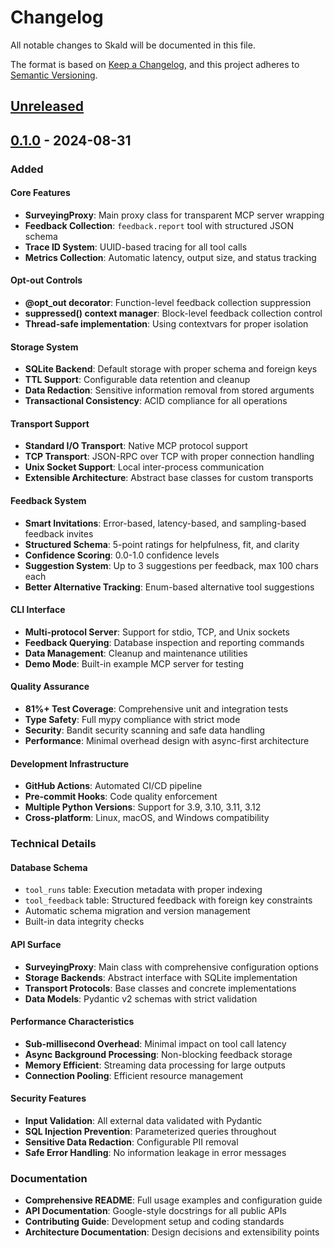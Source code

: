 # Changelog

All notable changes to Skald will be documented in this file.

The format is based on [Keep a Changelog](https://keepachangelog.com/en/1.0.0/),
and this project adheres to [Semantic Versioning](https://semver.org/spec/v2.0.0.html).

## [Unreleased]

## [0.1.0] - 2024-08-31

### Added

#### Core Features
- **SurveyingProxy**: Main proxy class for transparent MCP server wrapping
- **Feedback Collection**: `feedback.report` tool with structured JSON schema
- **Trace ID System**: UUID-based tracing for all tool calls
- **Metrics Collection**: Automatic latency, output size, and status tracking

#### Opt-out Controls
- **@opt_out decorator**: Function-level feedback collection suppression
- **suppressed() context manager**: Block-level feedback collection control
- **Thread-safe implementation**: Using contextvars for proper isolation

#### Storage System
- **SQLite Backend**: Default storage with proper schema and foreign keys
- **TTL Support**: Configurable data retention and cleanup
- **Data Redaction**: Sensitive information removal from stored arguments
- **Transactional Consistency**: ACID compliance for all operations

#### Transport Support
- **Standard I/O Transport**: Native MCP protocol support
- **TCP Transport**: JSON-RPC over TCP with proper connection handling
- **Unix Socket Support**: Local inter-process communication
- **Extensible Architecture**: Abstract base classes for custom transports

#### Feedback System
- **Smart Invitations**: Error-based, latency-based, and sampling-based feedback invites
- **Structured Schema**: 5-point ratings for helpfulness, fit, and clarity
- **Confidence Scoring**: 0.0-1.0 confidence levels
- **Suggestion System**: Up to 3 suggestions per feedback, max 100 chars each
- **Better Alternative Tracking**: Enum-based alternative tool suggestions

#### CLI Interface
- **Multi-protocol Server**: Support for stdio, TCP, and Unix sockets
- **Feedback Querying**: Database inspection and reporting commands
- **Data Management**: Cleanup and maintenance utilities
- **Demo Mode**: Built-in example MCP server for testing

#### Quality Assurance
- **81%+ Test Coverage**: Comprehensive unit and integration tests
- **Type Safety**: Full mypy compliance with strict mode
- **Security**: Bandit security scanning and safe data handling
- **Performance**: Minimal overhead design with async-first architecture

#### Development Infrastructure
- **GitHub Actions**: Automated CI/CD pipeline
- **Pre-commit Hooks**: Code quality enforcement
- **Multiple Python Versions**: Support for 3.9, 3.10, 3.11, 3.12
- **Cross-platform**: Linux, macOS, and Windows compatibility

### Technical Details

#### Database Schema
- `tool_runs` table: Execution metadata with proper indexing
- `tool_feedback` table: Structured feedback with foreign key constraints
- Automatic schema migration and version management
- Built-in data integrity checks

#### API Surface
- **SurveyingProxy**: Main class with comprehensive configuration options
- **Storage Backends**: Abstract interface with SQLite implementation
- **Transport Protocols**: Base classes and concrete implementations
- **Data Models**: Pydantic v2 schemas with strict validation

#### Performance Characteristics
- **Sub-millisecond Overhead**: Minimal impact on tool call latency
- **Async Background Processing**: Non-blocking feedback storage
- **Memory Efficient**: Streaming data processing for large outputs
- **Connection Pooling**: Efficient resource management

#### Security Features
- **Input Validation**: All external data validated with Pydantic
- **SQL Injection Prevention**: Parameterized queries throughout
- **Sensitive Data Redaction**: Configurable PII removal
- **Safe Error Handling**: No information leakage in error messages

### Documentation
- **Comprehensive README**: Full usage examples and configuration guide
- **API Documentation**: Google-style docstrings for all public APIs
- **Contributing Guide**: Development setup and coding standards
- **Architecture Documentation**: Design decisions and extensibility points

[Unreleased]: https://github.com/sibyllinesoft/skald/compare/v0.1.0...HEAD
[0.1.0]: https://github.com/sibyllinesoft/skald/releases/tag/v0.1.0